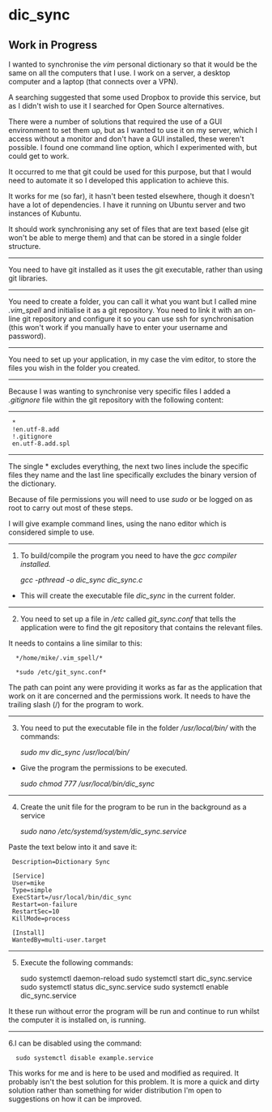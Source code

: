 # dic_sync
## Work in Progress

I wanted to synchronise the *vim* personal dictionary so that it would be the same on all the computers that I use.  I work on a server, a desktop computer and a laptop (that connects over a VPN).

A searching suggested that some used Dropbox to provide this service, but as I didn't wish to use it I searched for Open Source alternatives.

There were a number of solutions that required the use of a GUI environment to set them up, but as I wanted to use it on my server, which I access without a monitor and don't have a GUI installed, these weren't possible.  I found one command line option, which I experimented with, but could get to work.

It occurred to me that git could be used for this purpose, but that I would need to automate it so I developed this application to achieve this.

It works for me (so far), it hasn't been tested elsewhere, though it doesn't have a lot of dependencies. I have it running on Ubuntu server and two instances of Kubuntu.

It should work synchronising any set of files that are text based (else git won't be able to merge them) and that can be stored in a single folder structure.

---

You need to have git installed as it uses the git executable, rather than using git libraries.

---

You need to create a folder, you can call it what you want but I called mine *.vim_spell* and initialise it as a git repository. You need to link it with an on-line git repository and configure it so you can use ssh for synchronisation (this won't work if you manually have to enter your username and password).

---

You need to set up your application, in my case the vim editor, to store the files you wish in the folder you created.

---

Because I was wanting to synchronise very specific files I added a *.gitignore* file within the git repository with the following content:

---
     *
     !en.utf-8.add
     !.gitignore
     en.utf-8.add.spl
---

The single * excludes everything, the next two lines include the specific files they name and the last line specifically excludes the binary version of the dictionary.

Because of file permissions you will need to use *sudo* or be logged on as root to carry out most of these steps.

I will give example command lines, using the nano editor which is considered simple to use.

---

1. To build/compile the program you need to have the *gcc compiler installed.*

     *gcc -pthread -o dic_sync dic_sync.c*

 - This will create the executable file *dic_sync* in the current folder.

---

2.  You need to set up a file in */etc* called *git_sync.conf* that tells the application were to find the git repository that contains the relevant files.

It needs to contains a line similar to this:

      */home/mike/.vim_spell/*

      *sudo /etc/git_sync.conf* 

The path can point any were providing it works as far as the application that work on it are concerned and the permissions work. It needs to have the trailing slash (/) for the program to work.

---

3. You need to put the executable file in the folder */usr/local/bin/* with the commands:

     *sudo mv dic_sync /usr/local/bin/*

 - Give the program the permissions to be executed.

     *sudo chmod 777 /usr/local/bin/dic_sync*

---

4. Create the unit file for the program to be run in the background as a service

     *sudo nano /etc/systemd/system/dic_sync.service*

Paste the text below into it and save it:

     Description=Dictionary Sync 

     [Service] 
     User=mike 
     Type=simple 
     ExecStart=/usr/local/bin/dic_sync 
     Restart=on-failure 
     RestartSec=10 
     KillMode=process 

     [Install] 
     WantedBy=multi-user.target
---

5. Execute the following commands:

      sudo systemctl daemon-reload
      sudo systemctl start  dic_sync.service 
      sudo systemctl status dic_sync.service
      sudo systemctl enable dic_sync.service

It these run without error the program will be run and continue to run whilst the computer it is installed on, is running.

---

6.I can be disabled using the command:

      sudo systemctl disable example.service

This works for me and is here to be used and modified as required.  It probably isn't the best solution for this problem.  It is more a quick and dirty solution rather than something for wider distribution I'm open to suggestions on how it can be improved.


